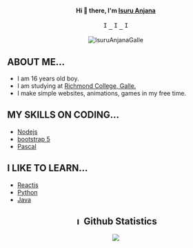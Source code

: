 <h4 align="center"> Hi 👋 there, I'm <a href="https://www.ohidur.com">Isuru Anjana</a></h4>

<p align="center">
  <samp>
<a href="https://github.com/IsuruAnjanaGalle/">
  <img  alt="Isuru Anjana's Github" width="16px" src="https://cdn.jsdelivr.net/npm/simple-icons@v3/icons/github.svg" />
</a>
<a href="https://www.reddit.com/user/CGwithIsuru/">
  <img  alt="Isuru Anjana's reddit" width="16px" src="https://cdn.jsdelivr.net/npm/simple-icons@v3/icons/reddit.svg" />
</a>
<a href="https://www.youtube.com/channel/UCX8y05Wh8W3P0vqx6WDl5NQ/">
  <img  alt="Isuru Anjana's YouTube" width="16px" src="https://cdn.jsdelivr.net/npm/simple-icons@3.13.0/icons/youtube.svg" />
</a>
  </samp>
  
  <br>
 </p>
 
<p align="center">
  <img src="https://komarev.com/ghpvc/?username=IsuruAnjanaGalle" alt="IsuruAnjanaGalle" /> 
</p>

## ABOUT ME...
- I am 16 years old boy.
- I am studying at <a href="https://www.richmondcollege.lk/" target="_blank">Richmond College, Galle.</a>
- I make simple websites, animations, games in my free time.

## MY SKILLS ON CODING...
- <a href="https://nodejs.org/en/" target="_blank">Nodejs</a>
- <a href="https://getbootstrap.com/docs/5.0/getting-started/introduction/" target="_blank">bootstrap 5</a>
- <a href="https://www.freepascal.org/" target="_blank">Pascal</a>

## I LIKE TO LEARN...
- <a href="https://reactjs.org/" target="_blank">Reactjs</a>
- <a href="https://www.python.org/" target="_blank">Python</a>
- <a href="https://www.java.com/en/" arget="_blank">Java</a>

<h2 align="center"> <img  alt="Isuru Anjana's Github" width="16px" src="https://cdn.jsdelivr.net/npm/simple-icons@v3/icons/github.svg" /> Github Statistics </h2>
<p align="center">
<img src="https://github-readme-stats.vercel.app/api?username=IsuruAnjanaGalle&show_icons=true&title_color=26d198&icon_color=26d198&text_color=26d198&bg_color=000000">
</p>
<br/>

